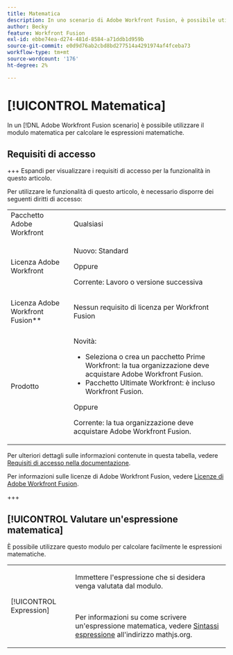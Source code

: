 ```yaml
---
title: Matematica
description: In uno scenario di Adobe Workfront Fusion, è possibile utilizzare il modulo matematica per calcolare le espressioni matematiche.
author: Becky
feature: Workfront Fusion
exl-id: ebbe74ea-d274-481d-8584-a71ddb1d959b
source-git-commit: e0d9d76ab2cbd8bd277514a4291974af4fceba73
workflow-type: tm+mt
source-wordcount: '176'
ht-degree: 2%

---
```


# [!UICONTROL Matematica]

In un [!DNL Adobe Workfront Fusion scenario] è possibile utilizzare il modulo matematica per calcolare le espressioni matematiche.

## Requisiti di accesso

+++ Espandi per visualizzare i requisiti di accesso per la funzionalità in questo articolo.

Per utilizzare le funzionalità di questo articolo, è necessario disporre dei seguenti diritti di accesso:

<table style="table-layout:auto">
 <col> 
 <col> 
 <tbody> 
  <tr> 
   <td role="rowheader">Pacchetto Adobe Workfront</td> 
   <td> <p>Qualsiasi</p> </td> 
  </tr> 
  <tr data-mc-conditions=""> 
   <td role="rowheader">Licenza Adobe Workfront</td> 
   <td> <p>Nuovo: Standard</p><p>Oppure</p><p>Corrente: Lavoro o versione successiva</p> </td> 
  </tr> 
  <tr> 
   <td role="rowheader">Licenza Adobe Workfront Fusion**</td> 
   <td>
   <p>Nessun requisito di licenza per Workfront Fusion</p>
   </td> 
  </tr> 
  <tr> 
   <td role="rowheader">Prodotto</td> 
   <td>
   <p>Novità:</p> <ul><li>Seleziona o crea un pacchetto Prime Workfront: la tua organizzazione deve acquistare Adobe Workfront Fusion.</li><li>Pacchetto Ultimate Workfront: è incluso Workfront Fusion.</li></ul>
   <p>Oppure</p>
   <p>Corrente: la tua organizzazione deve acquistare Adobe Workfront Fusion.</p>
   </td> 
  </tr>
 </tbody> 
</table>

Per ulteriori dettagli sulle informazioni contenute in questa tabella, vedere [Requisiti di accesso nella documentazione](/help/workfront-fusion/references/licenses-and-roles/access-level-requirements-in-documentation.md).

Per informazioni sulle licenze di Adobe Workfront Fusion, vedere [Licenze di Adobe Workfront Fusion](/help/workfront-fusion/set-up-and-manage-workfront-fusion/licensing-operations-overview/license-automation-vs-integration.md).

+++

## [!UICONTROL Valutare un&#39;espressione matematica]

È possibile utilizzare questo modulo per calcolare facilmente le espressioni matematiche.

<table style="table-layout:auto"> 
 <col> 
 <col> 
 <tbody> 
  <tr> 
   <td role="rowheader">[!UICONTROL Expression]</td> 
   <td> <p>Immettere l'espressione che si desidera venga valutata dal modulo. </p> <p> </p> <p>Per informazioni su come scrivere un'espressione matematica, vedere <a href="https://mathjs.org/docs/expressions/syntax.html">Sintassi espressione</a> all'indirizzo mathjs.org.</p> </td> 
  </tr> 
 </tbody> 
</table>
